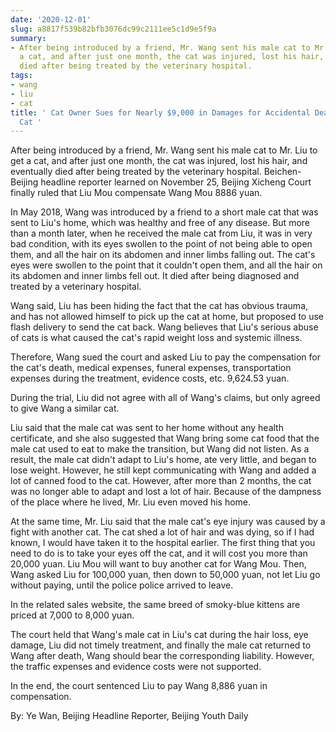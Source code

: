 ```yaml
---
date: '2020-12-01'
slug: a8817f539b82bfb3076dc99c2111ee5c1d9e5f9a
summary:
- After being introduced by a friend, Mr. Wang sent his male cat to Mr. Liu to get
  a cat, and after just one month, the cat was injured, lost his hair, and eventually
  died after being treated by the veterinary hospital.
tags:
- wang
- liu
- cat
title: ' Cat Owner Sues for Nearly $9,000 in Damages for Accidental Death of Petting
  Cat '
---
```


 After being introduced by a friend, Mr. Wang sent his male cat to Mr. Liu to get a cat, and after just one month, the cat was injured, lost his hair, and eventually died after being treated by the veterinary hospital. Beichen-
Beijing headline reporter learned on November 25, Beijing Xicheng Court finally ruled that Liu Mou compensate Wang Mou 8886 yuan.

In May 2018, Wang was introduced by a friend to a short male cat that was sent to Liu's home, which was healthy and free of any disease. But more than a month later, when he received the male cat from Liu, it was in very bad condition, with its eyes swollen to the point of not being able to open them, and all the hair on its abdomen and inner limbs falling out. The cat's eyes were swollen to the point that it couldn't open them, and all the hair on its abdomen and inner limbs fell out. It died after being diagnosed and treated by a veterinary hospital.

Wang said, Liu has been hiding the fact that the cat has obvious trauma, and has not allowed himself to pick up the cat at home, but proposed to use flash delivery to send the cat back. Wang believes that Liu's serious abuse of cats is what caused the cat's rapid weight loss and systemic illness.

Therefore, Wang sued the court and asked Liu to pay the compensation for the cat's death, medical expenses, funeral expenses, transportation expenses during the treatment, evidence costs, etc. 9,624.53 yuan.

During the trial, Liu did not agree with all of Wang's claims, but only agreed to give Wang a similar cat.

Liu said that the male cat was sent to her home without any health certificate, and she also suggested that Wang bring some cat food that the male cat used to eat to make the transition, but Wang did not listen. As a result, the male cat didn't adapt to Liu's home, ate very little, and began to lose weight. However, he still kept communicating with Wang and added a lot of canned food to the cat. However, after more than 2 months, the cat was no longer able to adapt and lost a lot of hair. Because of the dampness of the place where he lived, Mr. Liu even moved his home.

At the same time, Mr. Liu said that the male cat's eye injury was caused by a fight with another cat. The cat shed a lot of hair and was dying, so if I had known, I would have taken it to the hospital earlier. The first thing that you need to do is to take your eyes off the cat, and it will cost you more than 20,000 yuan. Liu Mou will want to buy another cat for Wang Mou. Then, Wang asked Liu for 100,000 yuan, then down to 50,000 yuan, not let Liu go without paying, until the police police arrived to leave.

In the related sales website, the same breed of smoky-blue kittens are priced at 7,000 to 8,000 yuan.

The court held that Wang's male cat in Liu's cat during the hair loss, eye damage, Liu did not timely treatment, and finally the male cat returned to Wang after death, Wang should bear the corresponding liability. However, the traffic expenses and evidence costs were not supported.

In the end, the court sentenced Liu to pay Wang 8,886 yuan in compensation.

By: Ye Wan, Beijing Headline Reporter, Beijing Youth Daily

 
        